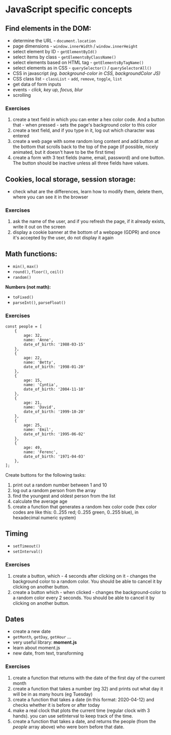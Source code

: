 # JavaScript specific concepts

## Find elements in the DOM:

- determine the URL - `document.location`
- page dimensions - `window.innerWidth` / `window.innerHeight`
- select element by ID - `getElementById()`
- select items by class - `getElementsByClassName()`
- select elements based on HTML tag - `getElementsByTagName()`
- select elements as in CSS - `querySelector()` / `querySelectorAll()`
- CSS in javascript _(eg. background-color in CSS, backgroundColor JS)_
- CSS class list - `classList` - `add`, `remove`, `toggle`, `list`
- get data of form inputs
- events - _click, key up, focus, blur_
- scrolling

### Exercises

1. create a text field in which you can enter a hex color code. And a button that - when pressed - sets the page's background color to this color
2. create a text field, and if you type in it, log out which character was entered
3. create a web page with some random long content and add button at the bottom that scrolls back to the top of the page (if possible, nicely animated, but it doesn't have to be the first time)
4. create a form with 3 text fields (name, email, password) and one button. The button should be inactive unless all three fields have values.

## Cookies, local storage, session storage:

- check what are the differences, learn how to modify them, delete them, where you can see it in the browser

### Exercises

1. ask the name of the user, and if you refresh the page, if it already exists, write it out on the screen
2. display a cookie banner at the bottom of a webpage (GDPR) and once it's accepted by the user, do not display it again

## Math functions:

- `min()`, `max()`
- `round()`, `floor()`, `ceil()`
- `random()`

**Numbers (not math):**

- `toFixed()`
- `parseInt()`, `parseFloat()`

### Exercises

```
const people = [
    {
        age: 32,
        name: 'Anne',
        date_of_birth: '1988-03-15'
    },
    {
        age: 22,
        name: 'Betty',
        date_of_birth: '1998-01-20'
    },
    {
        age: 15,
        name: 'Cyntia',
        date_of_birth: '2004-11-10'
    },
    {
        age: 21,
        name: 'David',
        date_of_birth: '1999-10-20'
    },
    {
        age: 25,
        name: 'Emil',
        date_of_birth: '1995-06-02'
    },
    {
        age: 49,
        name: 'Ferenc',
        date_of_birth: '1971-04-03'
    },
];
```

Create buttons for the following tasks:

1. print out a random number between 1 and 10
2. log out a random person from the array
3. find the youngest and oldest person from the list
4. calculate the average age
5. create a function that generates a random hex color code
   (hex color codes are like this: 0..255 red; 0..255 green, 0..255 blue), in hexadecimal numeric system)

## Timing

- `setTimeout()`
- `setInterval()`

### Exercises

1. create a button, which - 4 seconds after clicking on it - changes the background color to a random color.
   You should be able to cancel it by clicking on another button.
2. create a button which - when clicked - changes the background-color to a random color every 2 seconds.
   You should be able to cancel it by clicking on another button.

## Dates

- create a new date
- `getMonth`, `getDay`, `getHour` ...
- very useful library: **moment.js**
- learn about moment.js
- new date, from text, transforming

### Exercises

1. create a function that returns with the date of the first day of the current month
2. create a function that takes a number (eg 32) and prints out what day it will be in as many hours (eg Tuesday)
3. create a function that takes a date (in this format: 2020-04-12) and checks whether it is before or after today
4. make a real clock that plots the current time (regular clock with 3 hands).
   you can use setInterval to keep track of the time.
5. create a function that takes a date, and returns the people (from the _people_ array above) who were born before that date.
